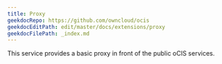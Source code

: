 ```yaml
---
title: Proxy
geekdocRepo: https://github.com/owncloud/ocis
geekdocEditPath: edit/master/docs/extensions/proxy
geekdocFilePath: _index.md
---
```


This service provides a basic proxy in front of the public oCIS services.
